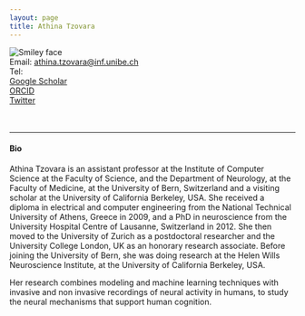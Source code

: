 ```yaml
---
layout: page
title: Athina Tzovara
---
```


<img align="left" style="display:inline" src="https://raw.githubusercontent.com/aath0/aath0.github.io/master/assets/img/TzovaraAthina_Picture.jpg" alt="Smiley face" style="padding:25px"/> <br/>
Email: athina.tzovara@inf.unibe.ch<br/>
Tel: <br/>
<a href="https://scholar.google.com/citations?user=XdOdIKYAAAAJ&hl=en">Google Scholar</a><br/>
<a href="https://orcid.org/0000-0002-7588-1418">ORCID</a><br/>
<a href="https://twitter.com/aath0">Twitter</a>
<br/>
<br/>
<br/>

---
#### Bio

Athina Tzovara is an assistant professor at the Institute of Computer Science at the Faculty of Science, and the Department of Neurology, at the Faculty of Medicine, at the University of Bern, Switzerland and a visiting scholar at the University of California Berkeley, USA. She received a diploma in electrical and computer engineering from the National Technical University of Athens, Greece in 2009, and a PhD in neuroscience from the University Hospital Centre of Lausanne, Switzerland in 2012. She then moved to the University of Zurich as a postdoctoral researcher and the University College London, UK as an honorary research associate. Before joining the University of Bern, she was doing research at the Helen Wills Neuroscience Institute, at the University of California Berkeley, USA. 

Her research combines modeling and machine learning techniques with invasive and non invasive recordings of neural activity in humans, to study the neural mechanisms that support human cognition.
